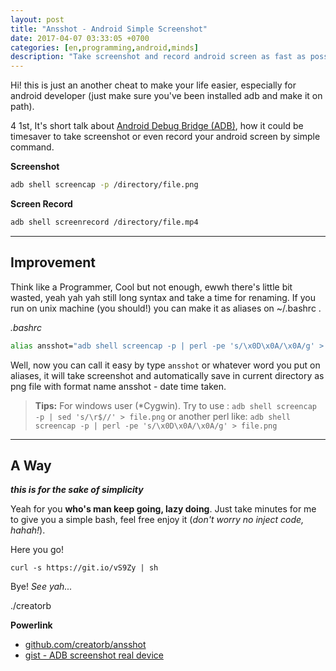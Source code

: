 ```yaml
---
layout: post
title: "Ansshot - Android Simple Screenshot"
date: 2017-04-07 03:33:05 +0700
categories: [en,programming,android,minds]
description: "Take screenshot and record android screen as fast as possible through adb"
---
```


Hi! this is just an another cheat to make your life easier, especially for android developer (just make sure you've been installed adb and make it on path). 

4 1st, It's short talk about [Android Debug Bridge (ADB)](https://developer.android.com/studio/command-line/adb.html), how it could be timesaver to take screenshot or even record your android screen by simple command. 

**Screenshot**
```bash
adb shell screencap -p /directory/file.png
```
**Screen Record**

```bash
adb shell screenrecord /directory/file.mp4
```
----------

## **Improvement**
 
Think like a Programmer, Cool but not enough, ewwh there's little bit wasted, yeah yah yah still long syntax and take a time for renaming. If you run on unix machine (you should!) you can make it as aliases on ~/.bashrc .

*.bashrc*
```bash
alias ansshot="adb shell screencap -p | perl -pe 's/\x0D\x0A/\x0A/g' > ./ansshot-`date +%Y%m%d%H%M%S`.png"
```

Well, now you can call it easy by type `ansshot` or whatever word you put on aliases, it will take screenshot and automatically save in current directory as png file with format name ansshot - date time taken.


> **Tips:** 
> For windows user (*Cygwin).  Try to use :
> `adb shell screencap -p | sed 's/\r$//' > file.png`
> or another perl like:
> `adb shell screencap -p | perl -pe 's/\x0D\x0A/\x0A/g' > file.png`

----------

## **A Way**

**_this is for the sake of simplicity_**

Yeah for you **who's man keep going, lazy doing**. Just take minutes for me to give you a simple bash, feel free enjoy it (*don't worry no inject code, hahah!*).

Here you go!

`curl -s https://git.io/vS9Zy | sh`


Bye! *See yah...*

./creatorb

**<i class="icon-hdd"></i> Powerlink**
 - [github.com/creatorb/ansshot](https://github.com/CreatorB/Ansshot)
 - [gist - ADB screenshot real device](https://gist.github.com/CreatorB/1c15fa87af047395d0392409eaeca203)

